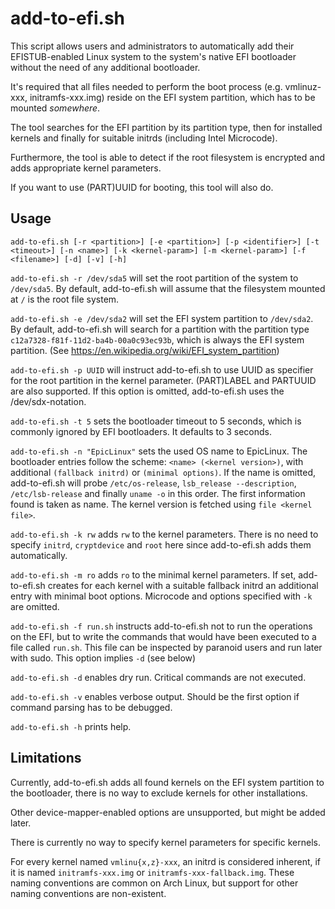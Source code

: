# add-to-efi.sh
This script allows users and administrators to automatically add their EFISTUB-enabled Linux system to the system's native EFI bootloader without the need of any additional bootloader.

It's required that all files needed to perform the boot process (e.g. vmlinuz-xxx, initramfs-xxx.img) reside on the EFI system partition, which has to be mounted *somewhere*.

The tool searches for the EFI partition by its partition type, then for installed kernels and finally for suitable initrds (including Intel Microcode).

Furthermore, the tool is able to detect if the root filesystem is encrypted and adds appropriate kernel parameters.

If you want to use (PART)UUID for booting, this tool will also do.

## Usage

    add-to-efi.sh [-r <partition>] [-e <partition>] [-p <identifier>] [-t <timeout>] [-n <name>] [-k <kernel-param>] [-m <kernel-param>] [-f <filename>] [-d] [-v] [-h]
    
``add-to-efi.sh -r /dev/sda5`` will set the root partition of the system to ``/dev/sda5``. By default, add-to-efi.sh will assume that the filesystem mounted at ``/`` is the root file system.
    
``add-to-efi.sh -e /dev/sda2`` will set the EFI system partition to ``/dev/sda2``. By default, add-to-efi.sh will search for a partition with the partition type ``c12a7328-f81f-11d2-ba4b-00a0c93ec93b``, which is always the EFI system partition. (See https://en.wikipedia.org/wiki/EFI_system_partition)

``add-to-efi.sh -p UUID`` will instruct add-to-efi.sh to use UUID as specifier for the root partition in the kernel parameter. (PART)LABEL and PARTUUID are also supported. If this option is omitted, add-to-efi.sh uses the /dev/sdx-notation.

``add-to-efi.sh -t 5`` sets the bootloader timeout to 5 seconds, which is commonly ignored by EFI bootloaders. It defaults to 3 seconds.

``add-to-efi.sh -n "EpicLinux"`` sets the used OS name to EpicLinux. The bootloader entries follow the scheme: ``<name> (<kernel version>)``, with additional ``(fallback initrd)`` or ``(minimal options)``. If the name is omitted, add-to-efi.sh will probe ``/etc/os-release``, ``lsb_release --description``, ``/etc/lsb-release`` and finally ``uname -o`` in this order. The first information found is taken as name. The kernel version is fetched using ``file <kernel file>``.

``add-to-efi.sh -k rw`` adds ``rw`` to the kernel parameters. There is no need to specify ``initrd``, ``cryptdevice`` and ``root`` here since add-to-efi.sh adds them automatically. 

``add-to-efi.sh -m ro`` adds ``ro`` to the minimal kernel parameters. If set, add-to-efi.sh creates for each kernel with a suitable fallback initrd an additional entry with minimal boot options. Microcode and options specified with ``-k`` are omitted.

``add-to-efi.sh -f run.sh`` instructs add-to-efi.sh not to run the operations on the EFI, but to write the commands that would have been executed to a file called ``run.sh``. This file can be inspected by paranoid users and run later with sudo. This option implies ``-d`` (see below)

``add-to-efi.sh -d`` enables dry run. Critical commands are not executed.

``add-to-efi.sh -v`` enables verbose output. Should be the first option if command parsing has to be debugged.

``add-to-efi.sh -h`` prints help.

## Limitations

Currently, add-to-efi.sh adds all found kernels on the EFI system partition to the bootloader, there is no way to exclude kernels for other installations.

Other device-mapper-enabled options are unsupported, but might be added later.

There is currently no way to specify kernel parameters for specific kernels.

For every kernel named ``vmlinu{x,z}-xxx``, an initrd is considered inherent, if it is named ``initramfs-xxx.img`` or ``initramfs-xxx-fallback.img``. These naming conventions are common on Arch Linux, but support for other naming conventions are non-existent.
